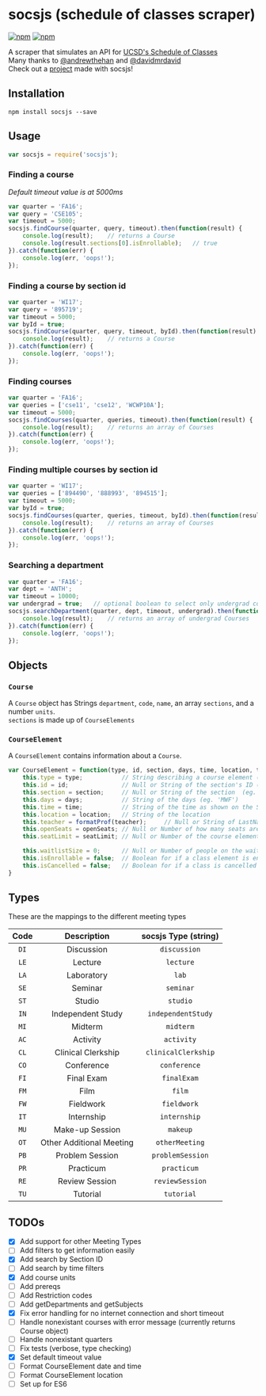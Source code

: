 # socsjs (schedule of classes scraper)
[![npm](https://img.shields.io/npm/v/socsjs.svg?style=flat-square)](https://www.npmjs.com/package/socsjs)
[![npm](https://img.shields.io/npm/l/socsjs.svg?style=flat-square)](https://www.npmjs.com/package/socsjs)

A scraper that simulates an API for [UCSD's Schedule of Classes](https://act.ucsd.edu/scheduleOfClasses/scheduleOfClassesStudent.htm)  
Many thanks to [@andrewthehan](https://github.com/andrewthehan) and [@davidmrdavid](https://github.com/davidmrdavid)  
Check out a [project](https://github.com/papernotes/trendy-socs) made with socsjs!

## Installation
```
npm install socsjs --save
```

## Usage
```javascript
var socsjs = require('socsjs');
```
### Finding a course
*Default timeout value is at 5000ms*
```javascript
var quarter = 'FA16';
var query = 'CSE105';
var timeout = 5000;
socsjs.findCourse(quarter, query, timeout).then(function(result) {
    console.log(result);    // returns a Course
    console.log(result.sections[0].isEnrollable);   // true
}).catch(function(err) {
    console.log(err, 'oops!');
});
```
### Finding a course by section id
```javascript
var quarter = 'WI17';
var query = '895719';
var timeout = 5000;
var byId = true;
socsjs.findCourse(quarter, query, timeout, byId).then(function(result) {
    console.log(result);    // returns a Course
}).catch(function(err) {
    console.log(err, 'oops!');
});
```
### Finding courses
```javascript
var quarter = 'FA16';
var queries = ['cse11', 'cse12', 'WCWP10A'];
var timeout = 5000;
socsjs.findCourses(quarter, queries, timeout).then(function(result) {
    console.log(result);    // returns an array of Courses
}).catch(function(err) {
    console.log(err, 'oops!');
});
```
### Finding multiple courses by section id
```javascript
var quarter = 'WI17';
var queries = ['894490', '888993', '894515'];
var timeout = 5000;
var byId = true;
socsjs.findCourses(quarter, queries, timeout, byId).then(function(result) {
    console.log(result);    // returns an array of Courses
}).catch(function(err) {
    console.log(err, 'oops!');
});
```
### Searching a department
```javascript
var quarter = 'FA16';
var dept = 'ANTH';
var timeout = 10000;
var undergrad = true;   // optional boolean to select only undergrad courses (< 200)
socsjs.searchDepartment(quarter, dept, timeout, undergrad).then(function(result) {
    console.log(result);    // returns an array of undergrad Courses
}).catch(function(err) {
    console.log(err, 'oops!');
});
```
## Objects
### `Course`
A `Course` object has Strings `department`, `code`, `name`, an array `sections`, and a number `units`.  
`sections` is made up of `CourseElements`
### `CourseElement`
A `CourseElement` contains information about a `Course`.
```javascript
var CourseElement = function(type, id, section, days, time, location, teacher, openSeats, seatLimit) {
    this.type = type;           // String describing a course element (eg. 'final', 'discussion')
    this.id = id;               // Null or String of the section's ID (eg. '123456')
    this.section = section;     // Null or String of the section  (eg. 'A01')
    this.days = days;           // String of the days (eg. 'MWF')
    this.time = time;           // String of the time as shown on the Schedule of Classes site
    this.location = location;   // String of the location
    this.teacher = formatProf(teacher);     // Null or String of LastName, FirstName of teacher
    this.openSeats = openSeats; // Null or Number of how many seats are available
    this.seatLimit = seatLimit; // Null or Number of the course element's class limit

    this.waitlistSize = 0;      // Null or Number of people on the waitlist
    this.isEnrollable = false;  // Boolean for if a class element is enrollable
    this.isCancelled = false;   // Boolean for if a class is cancelled
}
```
## Types
These are the mappings to the different meeting types  

| Code  | Description | socsjs Type (string) |
|:----------:|:-------------:|:--------:|
|```DI```|Discussion|```discussion```|
|```LE```|Lecture|```lecture```|
|```LA```|Laboratory|```lab```|
|```SE```|Seminar|```seminar```|
|```ST```|Studio|```studio```|
|```IN```|Independent Study|```independentStudy```|
|```MI```|Midterm|```midterm```|
|```AC```|Activity|```activity```|
|```CL```|Clinical Clerkship|```clinicalClerkship```|
|```CO```|Conference|```conference```|
|```FI```|Final Exam|```finalExam```|
|```FM```|Film|```film```|
|```FW```|Fieldwork|```fieldwork```|
|```IT```|Internship|```internship```|
|```MU```|Make-up Session|```makeup```|
|```OT```|Other Additional Meeting|```otherMeeting```|
|```PB```|Problem Session|```problemSession```|
|```PR```|Practicum|```practicum```|
|```RE```|Review Session|```reviewSession```|
|```TU```|Tutorial|```tutorial```|


## TODOs
- [x] Add support for other Meeting Types
- [ ] Add filters to get information easily
- [x] Add search by Section ID
- [ ] Add search by time filters
- [x] Add course units
- [ ] Add prereqs
- [ ] Add Restriction codes
- [ ] Add getDepartments and getSubjects
- [x] Fix error handling for no internet connection and short timeout
- [ ] Handle nonexistant courses with error message (currently returns Course object)
- [ ] Handle nonexistant quarters
- [ ] Fix tests (verbose, type checking)
- [x] Set default timeout value
- [ ] Format CourseElement date and time
- [ ] Format CourseElement location
- [ ] Set up for ES6

